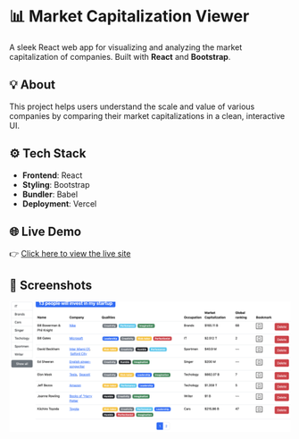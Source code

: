 # 📊 Market Capitalization Viewer

A sleek React web app for visualizing and analyzing the market capitalization of companies. Built with **React** and **Bootstrap**.

## 💡 About

This project helps users understand the scale and value of various companies by comparing their market capitalizations in a clean, interactive UI.

## ⚙️ Tech Stack

- **Frontend**: React
- **Styling**: Bootstrap
- **Bundler**: Babel
- **Deployment**: Vercel

## 🌐 Live Demo

👉 [Click here to view the live site](hhttps://project-git-main-vladikhans-projects.vercel.app/)

## 📸 Screenshots

![Home Page](./public/homepage.png)
